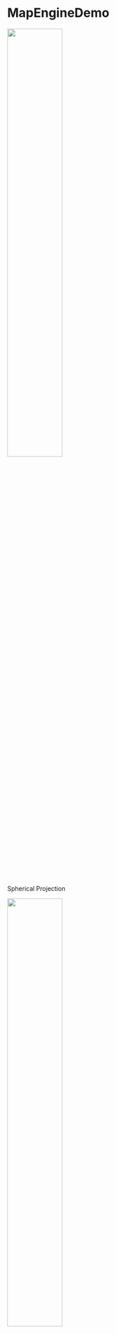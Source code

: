 # MapEngineDemo

<img src="https://github.com/CartoLake/MapEngineDemo/assets/82988795/f0031bdf-2e1d-4e60-8d53-bb22877a7128" width=50% height=50%><br>
Spherical Projection

<img src="https://github.com/CartoLake/MapEngineDemo/assets/82988795/7987e50f-139c-4452-b4af-5a49fe92dbab" width=50% height=50%><br>
GeoPDF

<img src="https://github.com/CartoLake/MapEngineDemo/assets/82988795/03faea71-1bb2-46f4-81e5-b76542ae1850" width=50% height=50%><br>
Import GeoJSON

<img src="https://github.com/CartoLake/MapEngineDemo/assets/82988795/b59ce7be-c1fb-4782-99e8-a8368388d757" width=50% height=50%><br>
Bulk Animated Markers



Welcome to the CartoLake MapEngineDemo repository!  This is an example project showing the capability of the CartoLake map engine.  This is very preliminary and is subject to change over the coming weeks as we release more of the functionality of the engine in the demo framework.

Please report any questions, issues or comments to team@cartolake.com.

This example project is intended to only demonstrate the functionality of the engine and is not intended for use in any projects deployed privately, internally or publicly.  If you are interested in licensing the engine, please contact us.

